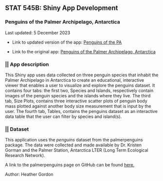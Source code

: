 ## STAT 545B: Shiny App Development

### Penguins of the Palmer Archipelago, Antarctica

Last updated: 5 December 2023 

* Link to updated version of the app: [Penguins of the PA](https://hgordon.shinyapps.io/Penguins_of_the_PA/)  

* Link to the original app:  [Penguins of the Palmer Archipelago, Antarctica](https://hgordon.shinyapps.io/palmer_archipelago_penguins/) 


### **|| App description** 

This Shiny app uses data collected on three penguin species that inhabit the Palmer Archipelago in Antarctica to create an educational, interactive viewer that enables a user to visualize and explore the penguins dataset. It contains four tabs: the first two, Species and Islands, respectively contain images of the penguin species and the islands where they live. The third tab, Size Plots, contains three interactive scatter plots of penguin body mass plotted against another body size measurement that is input by the user. The fourth tab, Tables, contains the penguins dataset as an interactive data table that the user can filter by species and island(s).


### **|| Dataset** 

This application uses the *penguins* dataset from the palmerpenguins package. The data were collected and made available by Dr. Kristen Gorman and the Palmer Station, Antarctica LTER (Long Term Ecological Research Network).

A link to the palmerpenguins page on GitHub can be found [here.](https://allisonhorst.github.io/palmerpenguins/)  






 
Author: Heather Gordon
